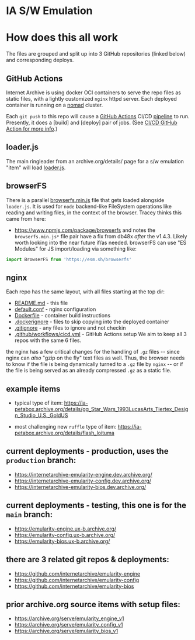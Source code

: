 # IA S/W Emulation

# How does this all work
The files are grouped and split up into 3 GitHub repositories (linked below) and corresponding deploys.

## GitHub Actions

Internet Archive is using docker OCI containers to serve the repo files as static files,
with a lightly customized `nginx` httpd server.  Each deployed container is running on a
[nomad](https://github.com/internetarchive/hind) cluster.

Each `git push` to this repo will cause a [GitHub Actions](../../actions) CI/CD
[pipeline](.github/workflows/cicd.yml) to run.
Presently, it does a [build] and [deploy] pair of jobs.
(See [CI/CD GitHub Action for more info](https://github.com/internetarchive/cicd).)

## loader.js

The main ringleader from an archive.org/details/ page for a s/w emulation "item" will load
[loader.js](https://github.com/internetarchive/emularity-engine/blob/main/loader.js).

## browserFS
There is a parallel
[browserfs.min.js](https://github.com/internetarchive/emularity-engine/blob/main/browserfs.min.js)
file that gets loaded alongside `loader.js`.
It is used for `node` backend-like FileSystem operations like reading and writing files,
in the context of the browser.
Tracey thinks this came from here:
- https://www.npmjs.com/package/browserfs
and notes the `browserfs.min.js*` file pair have a fix from db48x *after*
the v1.4.3.  Likely worth looking into the near future if/as needed.
browserFS can use "ES Modules" for JS import/loading via something like:
```js
import BrowserFS from 'https://esm.sh/browserfs'
```

## nginx
Each repo has the same layout, with all files starting at the top dir:
- [README.md](README.md) - this file
- [default.conf](default.conf) - nginx configuration
- [Dockerfile](Dockerfile) - container build instructions
- [.dockerignore](.dockerignore) - files to skip copying into the deployed container
- [.gitignore](.gitignore) - any files to ignore and not checkin
- [.github/workflows/cicd.yml](.github/workflows/cicd.yml) - GitHub Actions setup
We aim to keep all 3 repos with the same 6 files.

the nginx has a few critical changes for the handling of `.gz` files -- since nginx can *also*
"gzip on the fly" text files as well.  Thus, the browser needs to know if the file is being
dynamically turned to a `.gz` file by `nginx` -- or if the file is being served as an already
compressed `.gz` as a static file.

## example items
- typical type of item:
https://ia-petabox.archive.org/details/gg_Star_Wars_1993LucasArts_Tiertex_Design_Studio_U.S._GoldUS

- most challenging new `ruffle` type of item:
https://ia-petabox.archive.org/details/flash_loituma

## current deployments - production, uses the `production` branch:
- https://internetarchive-emularity-engine.dev.archive.org/
- https://internetarchive-emularity-config.dev.archive.org/
- https://internetarchive-emularity-bios.dev.archive.org/

## current deployments - testing, this one is for the `main` branch:
- https://emularity-engine.ux-b.archive.org/
- https://emularity-config.ux-b.archive.org/
- https://emularity-bios.ux-b.archive.org/

## there are 3 related git repos & deployments:
- https://github.com/internetarchive/emularity-engine
- https://github.com/internetarchive/emularity-config
- https://github.com/internetarchive/emularity-bios

## prior archive.org source items with setup files:
- https://archive.org/serve/emularity_engine_v1
- https://archive.org/serve/emularity_config_v1
- https://archive.org/serve/emularity_bios_v1
